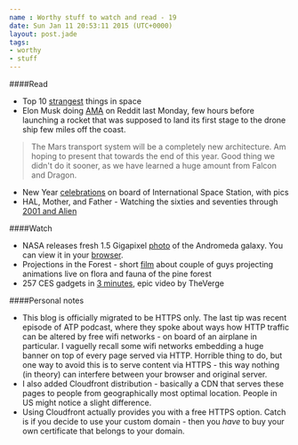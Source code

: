 ```yaml
---
name : Worthy stuff to watch and read - 19
date: Sun Jan 11 20:53:11 2015 (UTC+0000)
layout: post.jade
tags:
- worthy
- stuff
---
```


####Read

* Top 10 [strangest](http://imgur.com/gallery/crbiq) things in space
* Elon Musk doing [AMA](http://www.reddit.com/r/IAmA/comments/2rgsan/i_am_elon_musk_ceocto_of_a_rocket_company_ama/) on Reddit last Monday, few hours before launching a rocket that was supposed to land its first stage to the drone ship few miles off the coast.

 >The Mars transport system will be a completely new architecture. Am hoping to present that towards the end of this year. Good thing we didn't do it sooner, as we have learned a huge amount from Falcon and Dragon.

* New Year [celebrations](http://en.federalspace.ru/20359/) on board of International Space Station, with pics
* HAL, Mother, and Father - Watching the sixties and seventies through [2001 and Alien](http://www.theparisreview.org/blog/2015/01/09/hal-mother-and-father/)

####Watch

* NASA releases fresh 1.5 Gigapixel [photo](http://petapixel.com/2015/01/07/100-million-stars-looks-like-nasa-releases-1-5-gigapixel-photo-andromeda-galaxy/) of the Andromeda galaxy. You can view it in your [browser](http://www.spacetelescope.org/images/heic1502a/zoomable/).
* Projections in the Forest - short [film](https://vimeo.com/115082758) about couple of guys projecting animations live on flora and fauna of the pine forest
* 257 CES gadgets in [3 minutes](https://www.youtube.com/watch?v=o6dp7zeTExY), epic video by TheVerge

####Personal notes

* This blog is officially migrated to be HTTPS only. The last tip was recent episode of ATP podcast, where they spoke about ways how HTTP traffic can be altered by free wifi networks - on board of an airplane in particular. I vaguelly recall some wifi networks embedding a huge banner on top of every page served via HTTP. Horrible thing to do, but one way to avoid this is to serve content via HTTPS - this way nothing (in theory) can interfere between your browser and original server.
* I also added Cloudfront distribution - basically a CDN that serves these pages to people from geographically most optimal location. People in US might notice a slight difference.
* Using Cloudfront actually provides you with a free HTTPS option. Catch is if you decide to use your custom domain - then you _have_ to buy your own certificate that belongs to your domain.
